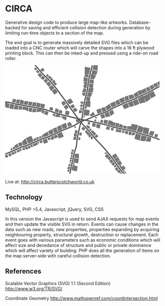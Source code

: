 CIRCA
=====

Generative design code to produce large map-like artworks. Database-backed for saving and efficient collision detection during generation by limiting run-time objects to a section of the map. 

The end goal is to generate massively detailed SVG files which can be loaded into a CNC router which will carve the shapes into a 16 ft plywood printing block. This can then be inked-up and pressed using a ride-on road roller. 

![Screenshot of Circa at end of 2015](/docs/screenshot-2015.jpg)

Live at: http://circa.butterscotchworld.co.uk


## Technology 

MySQL, PHP >5.4, Javascript, jQuery, SVG, CSS

In this version the Javascript is used to send AJAX requests for map events and then update the visible SVG in return. Events can cause changes in the data such as new roads, new properties, properties expanding by acquiring neighbouring property, structural growth, destruction or replacement. Each event goes with various parameters such as economic conditions which will affect size and decedance of structure and public or private dominence which will affect variety of building. PHP does all the generation of items on the map server-side with careful collision detection. 


## References

Scalable Vector Graphics (SVG) 1.1 (Second Edition) http://www.w3.org/TR/SVG/

Coordinate Geometry http://www.mathopenref.com/coordintersection.html 
